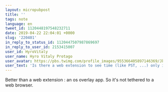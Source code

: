 ```yaml
---
layout: micropubpost
title: ''
tags: note
language: en
tweet_id: 1120448197548232711
date: 2019-04-22 22:04:01 +0000
slug: '220401'
in_reply_to_status_id: 1120447507987869697
in_reply_to_user_id: 2153415007
user_id: HyroVitaly
user_name: Hyro Vitaly Protago
user_avatar: https://pbs.twimg.com/profile_images/955366405897146369/JkULUUC4.jpg
user_text: 'Is there a web extension to see time (like PST, ...) only in its current timezone? Tired of converting things with my brain, this is a job for a computer...'
---
```

Better than a web extension : an os overlay app. So it's not tethered to a web browser.
